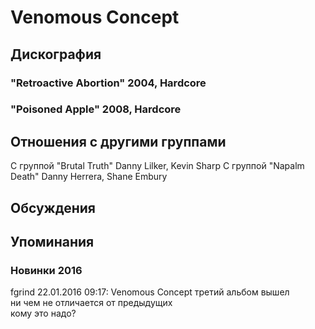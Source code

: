 # Venomous Concept



## Дискография

### "Retroactive Abortion" 2004, Hardcore



### "Poisoned Apple" 2008, Hardcore




## Отношения с другими группами

C группой "Brutal Truth" Danny Lilker, Kevin Sharp
C группой "Napalm Death" Danny Herrera, Shane Embury

## Обсуждения


## Упоминания

### Новинки 2016

fgrind 22.01.2016 09:17:
Venomous Concept третий альбом вышел<BR>ни чем не отличается от предыдущих<BR>кому это надо?

